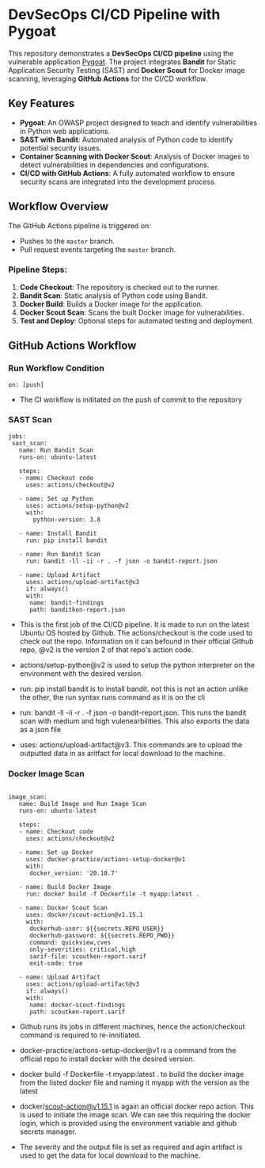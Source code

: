 # DevSecOps CI/CD Pipeline with Pygoat  
This repository demonstrates a **DevSecOps CI/CD pipeline** using the vulnerable application [Pygoat](https://github.com/OWASP/PyGoat). The project integrates **Bandit** for Static Application Security Testing (SAST) and **Docker Scout** for Docker image scanning, leveraging **GitHub Actions** for the CI/CD workflow.  

## Key Features  
- **Pygoat**: An OWASP project designed to teach and identify vulnerabilities in Python web applications.  
- **SAST with Bandit**: Automated analysis of Python code to identify potential security issues.  
- **Container Scanning with Docker Scout**: Analysis of Docker images to detect vulnerabilities in dependencies and configurations.  
- **CI/CD with GitHub Actions**: A fully automated workflow to ensure security scans are integrated into the development process.  

## Workflow Overview  
The GitHub Actions pipeline is triggered on:  
- Pushes to the `master` branch.  
- Pull request events targeting the `master` branch.  

### Pipeline Steps:  
1. **Code Checkout**: The repository is checked out to the runner.  
2. **Bandit Scan**: Static analysis of Python code using Bandit.  
3. **Docker Build**: Builds a Docker image for the application.  
4. **Docker Scout Scan**: Scans the built Docker image for vulnerabilities.  
5. **Test and Deploy**: Optional steps for automated testing and deployment.  

## GitHub Actions Workflow  

### Run Workflow Condition

```
on: [push]
```

- The CI workflow is inititated on the push of commit to the repository

### SAST Scan

```
jobs:
 sast_scan:
   name: Run Bandit Scan
   runs-on: ubuntu-latest

   steps:
   - name: Checkout code
     uses: actions/checkout@v2

   - name: Set up Python
     uses: actions/setup-python@v2
     with:
       python-version: 3.8

   - name: Install Bandit
     run: pip install bandit

   - name: Run Bandit Scan
     run: bandit -ll -ii -r . -f json -o bandit-report.json

   - name: Upload Artifact
     uses: actions/upload-artifact@v3
     if: always()
     with:
      name: bandit-findings
      path: banditken-report.json
```

- This is the first job of the CI/CD pipeline. It is made to run on the latest Ubuntu OS hosted by Github. The actions/checkout is the code used to check out the repo. Information on it can befound in their official Github repo, @v2 is the version 2 of that repo's action code.

- actions/setup-python@v2 is used to setup the python interpreter on the environment with the desired version.

- run: pip install bandit is to install bandit. not this is not an action unlike the other, the run syntax runs command as it is on the cli

- run: bandit -ll -ii -r . -f json -o bandit-report.json. This runs the bandit scan with medium and high vulenearbilities. This also exports the data as a json file

- uses: actions/upload-artifact@v3. This commands are to upload the outputted data in as aritfact for local download to the machine.

### Docker Image Scan

```

image_scan:
   name: Build Image and Run Image Scan
   runs-on: ubuntu-latest

   steps:     
   - name: Checkout code
     uses: actions/checkout@v2

   - name: Set up Docker
     uses: docker-practice/actions-setup-docker@v1
     with:
      docker_version: '20.10.7'

   - name: Build Docker Image
     run: docker build -f Dockerfile -t myapp:latest .

   - name: Docker Scout Scan
     uses: docker/scout-action@v1.15.1
     with:
      dockerhub-user: ${{secrets.REPO_USER}}
      dockerhub-password: ${{secrets.REPO_PWD}}
      command: quickview,cves
      only-severities: critical,high
      sarif-file: scoutken-report.sarif
      exit-code: true

   - name: Upload Artifact
     uses: actions/upload-artifact@v3
     if: always()
     with:
      name: docker-scout-findings
      path: scoutken-report.sarif

```

- Github runs its jobs in different machines, hence the action/checkout command is required to re-innitiated.

- docker-practice/actions-setup-docker@v1 is a command from the official repo to install docker with the desired version.

- docker build -f Dockerfile -t myapp:latest . to build the docker image from the listed docker file and naming it myapp with the version as the latest

- docker/scout-action@v1.15.1 is again an official docker repo action. This is used to initiate the image scan. We can see this requiring the docker login, which is provided using the environment variable and github secrets manager.

- The severity and the output file is set as required and agin artifact is used to get the data for local download to the machine.
